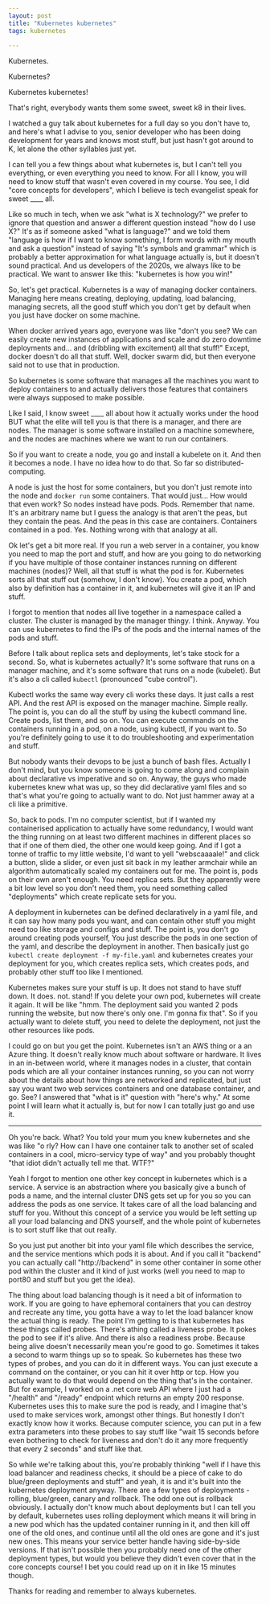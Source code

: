 ```yaml
---
layout: post
title: "Kubernetes kubernetes"
tags: kubernetes
    
---
```

Kubernetes. 

Kubernetes?  

Kubernetes kubernetes!  

That's right, everybody wants them some sweet, sweet k8 in their lives.  

I watched a guy talk about kubernetes for a full day so you don't have to, and here's what I advise to you, senior developer who has been doing development for years and knows most stuff, but just hasn't got around to K, let alone the other syllables just yet.  

I can tell you a few things about what kubernetes is, but I can't tell you everything, or even everything you need to know. For all I know, you will need to know stuff that wasn't even covered in my course. You see, I did "core concepts for developers", which I believe is tech evangelist speak for sweet ____ all.  

Like so much in tech, when we ask "what is X technology?" we prefer to ignore that question and answer a different question instead "how do I use X?" It's as if someone asked "what is language?" and we told them "language is how if I want to know something, I form words with my mouth and ask a question" instead of saying "It's symbols and grammar" which is probably a better approximation for what language actually is, but it doesn't sound practical. And us developers of the 2020s, we always like to be practical. We want to answer like this: "kubernetes is how you win!" 

So, let's get practical. Kubernetes is a way of managing docker containers. Managing here means creating, deploying, updating, load balancing, managing secrets, all the good stuff which you don't get by default when you just have docker on some machine.  

When docker arrived years ago, everyone was like "don't you see? We can easily create new instances of applications and scale and do zero downtime deployments and... and (dribbling with excitement) all that stuff!" Except, docker doesn't do all that stuff. Well, docker swarm did, but then everyone said not to use that in production.  

So kubernetes is some software that manages all the machines you want to deploy containers to and actually delivers those features that containers were always supposed to make possible.  

Like I said, I know sweet ____ all about how it actually works under the hood BUT what the elite will tell you is that there is a manager, and there are nodes. The manager is some software installed on a machine somewhere, and the nodes are machines where we want to run our containers.  

So if you want to create a node, you go and install a kubelete on it. And then it becomes a node. I have no idea how to do that. So far so distributed-computing.  

A node is just the host for some containers, but you don't just remote into the node and `docker run` some containers. That would just... How would that even work? So nodes instead have pods. Pods. Remember that name. It's an arbitrary name but I guess the analogy is that aren't the peas, but they contain the peas. And the peas in this case are containers. Containers contained in a pod. Yes. Nothing wrong with that analogy at all.    

 

Ok let's get a bit more real. If you run a web server in a container, you know you need to map the port and stuff, and how are you going to do networking if you have multiple of those container instances running on different machines (nodes)? Well, all that stuff is what the pod is for. Kubernetes sorts all that stuff out (somehow, I don't know). You create a pod, which also by definition has a container in it, and kubernetes will give it an IP and stuff.  

 

I forgot to mention that nodes all live together in a namespace called a cluster. The cluster is managed by the manager thingy. I think. Anyway. You can use kubernetes to find the IPs of the pods and the internal names of the pods and stuff.  

 

Before I talk about replica sets and deployments, let's take stock for a second. So, what is kubernetes actually? It's some software that runs on a manager machine, and it's some software that runs on a node (kubelet). But it's also a cli called `kubectl` (pronounced "cube control").  

 

Kubectl works the same way every cli works these days. It just calls a rest API. And the rest API is exposed on the manager machine. Simple really. The point is, you can do all the stuff by using the kubectl command line. Create pods, list them, and so on. You can execute commands on the containers running in a pod, on a node, using kubectl, if you want to. So you're definitely going to use it to do troubleshooting and experimentation and stuff.  

 

But nobody wants their devops to be just a bunch of bash files. Actually I don't mind, but you know someone is going to come along and complain about declarative vs imperative and so on. Anyway, the guys who made kubernetes knew what was up, so they did declarative yaml files and so that's what you're going to actually want to do. Not just hammer away at a cli like a primitive.  

 

So, back to pods. I'm no computer scientist, but if I wanted my containerised application to actually have some redundancy, I would want the thing running on at least two different machines in different places so that if one of them died, the other one would keep going. And if I got a tonne of traffic to my little website, I'd want to yell "webscaaaale!" and click a button, slide a slider, or even just sit back in my leather armchair while an algorithm automatically scaled my containers out for me. The point is, pods on their own aren't enough. You need replica sets. But they apparently were a bit low level so you don't need them, you need something called "deployments" which create replicate sets for you.  

 

A deployment in kubernetes can be defined declaratively in a yaml file, and it can say how many pods you want, and can contain other stuff you might need too like storage and configs and stuff. The point is, you don't go around creating pods yourself, You just describe the pods in one section of the yaml, and describe the deployment in another. Then basically just go `kubectl create deployment -f my-file.yaml` and kubernetes creates your deployment for you, which creates replica sets, which creates pods, and probably other stuff too like I mentioned.  

 

Kubernetes makes sure your stuff is up. It does not stand to have stuff down. It does. not. stand! If you delete your own pod, kubernetes will create it again. It will be like "hmm. The deployment said you wanted 2 pods running the website, but now there's only one. I'm gonna fix that". So if you actually want to delete stuff, you need to delete the deployment, not just the other resources like pods.  

 

I could go on but you get the point. Kubernetes isn't an AWS thing or a an Azure thing. It doesn't really know much about software or hardware. It lives in an in-between world, where it manages nodes in a cluster, that contain pods which are all your container instances running, so you can not worry about the details about how things are networked and replicated, but just say you want two web services containers and one database container, and go. See? I answered that "what is it" question with "here's why." At some point I will learn what it actually is, but for now I can totally just go and use it.  

 

---- 

Oh you're back. What? You told your mum you knew kubernetes and she was like "o rly? How can I have one container talk to another set of scaled containers in a cool, micro-servicy type of way" and you probably thought "that idiot didn't actually tell me that. WTF?"  

 

Yeah I forgot to mention one other key concept in kubernetes which is a service. A service is an abstraction where you basically give a bunch of pods a name, and the internal cluster DNS gets set up for you so you can address the pods as one service. It takes care of all the load balancing and stuff for you. Without this concept of a service you would be left setting up all your load balancing and DNS yourself, and the whole point of kubernetes is to sort stuff like that out really.  

 

So you just put another bit into your yaml file which describes the service, and the service mentions which pods it is about. And if you call it "backend" you can actually call "http://backend" in some other container in some other pod within the cluster and it kind of just works (well you need to map to port80 and stuff but you get the idea).  

 

The thing about load balancing though is it need a bit of information to work. If you are going to have ephemoral containers that you can destroy and recreate any time, you gotta have a way to let the load balancer know the actual thing is ready. The point I'm getting to is that kubernetes has these things called probes. There's athing called a liveness probe. It pokes the pod to see if it's alive. And there is also a readiness probe. Because being alive doesn't necessarily mean you're good to go. Sometimes it takes a second to warm things up so to speak. So kubernetes has these two types of probes, and you can do it in different ways. You can just execute a command on the container, or you can hit it over http or tcp. How you actually want to do that would depend on the thing that's in the container. But for example, I worked on a .net core web API where I just had a "/health" and "/ready" endpoint which returns an empty 200 response. Kubernetes uses this to make sure the pod is ready, and I imagine that's used to make services work, amongst other things. But honestly I don't exactly know how it works. Because computer science, you can put in a few extra parameters into these probes to say stuff like "wait 15 seconds before even bothering to check for liveness and don't do it any more frequently that every 2 seconds" and stuff like that.  

 

So while we're talking about this, you're probably thinking "well if I have this load balancer and readiness checks, it should be a piece of cake to do blue/green deployments and stuff" and yeah, it is and it's built into the kubernetes deployment anyway. There are a few types of deployments - rolling, blue/green, canary and rollback. The odd one out is rollback obviously. I actually don't know much about deployments but I can tell you by default, kubernetes uses rolling deployment which means it will bring in a new pod which has the updated container running in it, and then kill off one of the old ones, and continue until all the old ones are gone and it's just new ones. This means your service better handle having side-by-side versions. If that isn't possible then you probably need one of the other deployment types, but would you believe they didn't even cover that in the core concepts course! I bet you could read up on it in like 15 minutes though.   

Thanks for reading and remember to always kubernetes. 